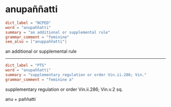 # anupaññatti

``` toml
dict_label = "NCPED"
word = "anupaññatti"
summary = "an additional or supplemental rule"
grammar_comment = "feminine"
see_also = ["anuppaññatti"]
```

an additional or supplemental rule

--------------------

``` toml
dict_label = "PTS"
word = "anupaññatti"
summary = "supplementary regulation or order Vin.ii.286; Vin."
grammar_comment = "feminine a"
```

supplementary regulation or order Vin.ii.286; Vin.v.2 sq.

anu \+ paññatti

